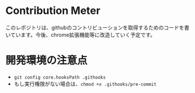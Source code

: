 # Contribution Meter

このレポジトリは、githubのコントリビューションを取得するためのコードを書いています。今後、chrome拡張機能等に改造していく予定です。

# 開発環境の注意点

- `git config core.hooksPath .githooks`
- もし実行権限がない場合は、`chmod +x .githooks/pre-commit`
